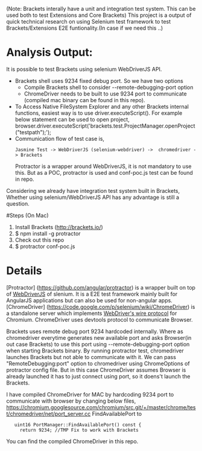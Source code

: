 (Note: Brackets interally have a unit and integration test system. This can be used both to test Extensions and Core Brackets)
This project is a output of quick technical research on using Selenium test framework to test Brackets/Extensions E2E funtionality.(In case if we need this ..) 

# Analysis Output:

It is possible to test Brackets using selenium WebDriverJS API.
*  Brackets shell uses 9234 fixed debug port. So we have two options 
   *  Compile Brackets shell to consider  --remote-debugging-port option
   *  ChromeDriver needs to be built to use 9234 port to communicate (compiled mac binary can be found in this repo).
*  To Access Native FileSystem Explorer and any other Brackets internal functions, easiest way is to use driver.executeScript(). For example below statement can be used to open project, browser.driver.executeScript('brackets.test.ProjectManager.openProject("testpath");');
*  Communication flow of test case is,
      ```
      Jasmine Test -> WebDriverJS (selenium-webdriver) ->  chromedriver -> Brackets
      ```
     Protractor is a wrapper around WebDriverJS, it is not mandatory to use this. But as a POC, protractor is used and conf-poc.js test can be found in repo.

Considering we already have integration test system built in Brackets, Whether using selenium/WebDriverJS API has any advantage is still a question.   

#Steps (On Mac)
1. Install Brackets (http://brackets.io/)
2. $ npm install -g protractor 
3. Check out this repo
4. $ protractor conf-poc.js


# Details
[Protractor] (https://github.com/angular/protractor) is a wrapper built on top of [WebDriverJS](https://code.google.com/p/selenium/wiki/WebDriverJs) of slenium. It is a E2E test framework mainly built for AngularJS applications but can also be used for non-angular apps. [ChromeDriver] (https://code.google.com/p/selenium/wiki/ChromeDriver) is a standalone server which implements [WebDriver's wire protocol](https://code.google.com/p/selenium/wiki/JsonWireProtocol) for Chromium. ChromeDriver uses devtools protocol to communicate Browser.

Brackets uses remote debug port 9234 hardcoded internally. Where as chromedriver everytime generates new available port and asks Browser(in out case Brackets) to use this port using --remote-debugging-port option when starting Brackets binary. By running protractor test, chromedriver launches Brackets but not able to communicate with it. We can pass "RemoteDebugging:port" option to chromedriver using ChromeOptions of protractor config file. But in this case ChromeDriver assumes Browser is already launched it has to just connect using port, so it doens't launch the Brackets. 

I have compiled ChromeDriver for MAC by hardcoding 9234 port to communicate with browser by changing below files, 
   https://chromium.googlesource.com/chromium/src.git/+/master/chrome/test/chromedriver/net/port_server.cc
   FindAvailablePort to 
   ```
      uint16 PortManager::FindAvailablePort() const {
        return 9234; //TMP Fix to work with Brackets
   ```
You can find the compiled ChromeDriver in this repo.



